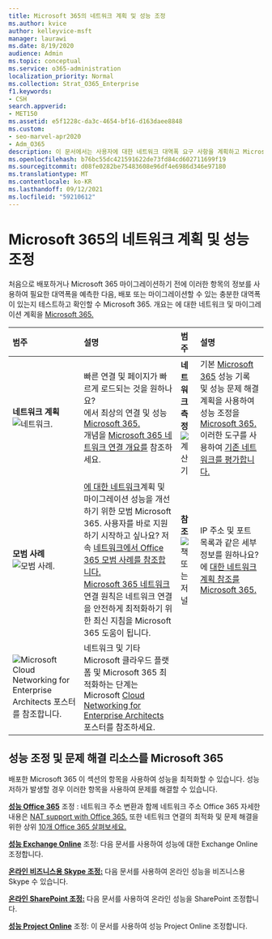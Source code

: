 ```yaml
---
title: Microsoft 365의 네트워크 계획 및 성능 조정
ms.author: kvice
author: kelleyvice-msft
manager: laurawi
ms.date: 8/19/2020
audience: Admin
ms.topic: conceptual
ms.service: o365-administration
localization_priority: Normal
ms.collection: Strat_O365_Enterprise
f1.keywords:
- CSH
search.appverid:
- MET150
ms.assetid: e5f1228c-da3c-4654-bf16-d163daee8848
ms.custom:
- seo-marvel-apr2020
- Adm_O365
description: 이 문서에서는 사용자에 대한 네트워크 대역폭 요구 사항을 계획하고 Microsoft 365 조정하고 문제를 해결하는 데 도움이 됩니다.
ms.openlocfilehash: b76bc55dc421591622de73fd84cd602711699f19
ms.sourcegitcommit: d08fe0282be75483608e96df4e6986d346e97180
ms.translationtype: MT
ms.contentlocale: ko-KR
ms.lasthandoff: 09/12/2021
ms.locfileid: "59210612"
---
```

# <a name="network-planning-and-performance-tuning-for-microsoft-365"></a>Microsoft 365의 네트워크 계획 및 성능 조정
처음으로 배포하거나 Microsoft 365 마이그레이션하기 전에 이러한 항목의 정보를 사용하여 필요한 대역폭을 예측한 다음, 배포 또는 마이그레이션할 수 있는 충분한 대역폭이 있는지 테스트하고 확인할 수 Microsoft 365. 개요는 에 대한 네트워크 및 마이그레이션 계획을 [Microsoft 365.](network-and-migration-planning.md)
  
|범주 |설명 |범주 |설명 |
|:-----|:-----|:-----|:-----|
|**네트워크 계획** <br/> ![네트워크.](../media/5e9dcd06-601b-4b28-88dc-f524e7548794.png)           <br/> |빠른 연결 및 페이지가 빠르게 로드되는 것을 원하나요?  <br/> 에서 최상의 연결 및 성능 [Microsoft 365.](https://aka.ms/o365perfprinciples)<br/>개념을 [Microsoft 365 네트워크 연결 개요를](microsoft-365-networking-overview.md) 참조하세요.<br/> |**네트워크 측정** <br/> ![계산기](../media/d690a132-4884-40eb-a918-526bb3dff3cc.png)           <br/> |기본 [Microsoft 365](performance-tuning-using-baselines-and-history.md) 성능 기록 및 성능 문제 해결 계획을 사용하여 성능 조정을 [Microsoft 365.](performance-troubleshooting-plan.md)  <br/> 이러한 도구를 사용하여 [기존 네트워크를 평가합니다.](network-and-migration-planning.md#calculators)  <br/> |
|**모범 사례** <br/> ![모범 사례.](../media/2a659a5c-1007-47d3-a6c6-a19e018ab29b.png)           <br/> |[에 대한 네트워크](network-and-migration-planning.md#BestPractices)계획 및 마이그레이션 성능을 개선하기 위한 모범 Microsoft 365. 사용자를 바로 지원하기 시작하고 싶나요? 저속 [네트워크에서 Office 365 모범 사례를 참조합니다.](https://support.office.com/article/fd16c8d2-4799-4c39-8fd7-045f06640166)  <br/> [Microsoft 365 네트워크](./microsoft-365-network-connectivity-principles.md) 연결 원칙은 네트워크 연결을 안전하게 최적화하기 위한 최신 지침을 Microsoft 365 도움이 됩니다.  <br/> |**참조** <br/> ![책 또는 저널](../media/56dff3c1-f605-48d8-811f-7d13ce639ecd.png)           <br/> |IP 주소 및 포트 목록과 같은 세부 정보를 원하나요? 에 [대한 네트워크 계획 참조를 Microsoft 365.](network-and-migration-planning.md#NetReference)  <br/> |
|![Microsoft Cloud Networking for Enterprise Architects 포스터를 참조합니다.](../media/3094be9f-2407-4fa5-896d-aa66ef7b9bb9.png)           <br/> |네트워크 및 기타 Microsoft 클라우드 플랫폼 및 Microsoft 365 최적화하는 단계는 Microsoft [Cloud Networking for Enterprise Architects](../solutions/cloud-architecture-models.md) 포스터를 참조하세요.  <br/> |
   
## <a name="performance-tuning-and-troubleshooting-resources-for-microsoft-365"></a>성능 조정 및 문제 해결 리소스를 Microsoft 365
<a name="apptuning"> </a>

배포한 Microsoft 365 이 섹션의 항목을 사용하여 성능을 최적화할 수 있습니다. 성능 저하가 발생할 경우 이러한 항목을 사용하여 문제를 해결할 수 있습니다.
  
 **[성능 Office 365](tune-microsoft-365-performance.md)** 조정 : 네트워크 주소 변환과 함께 네트워크 주소 Office 365 자세한 내용은 [NAT support with Office 365.](nat-support-with-microsoft-365.md) 또한 네트워크 연결의 최적화 및 문제 해결을 위한 상위 [10개 Office 365 살펴보세요.](/archive/blogs/onthewire/top-10-tips-for-optimising-troubleshooting-your-office-365-network-connectivity) 
  
 **[성능 Exchange Online](tune-exchange-online-performance.md)** 조정: 다음 문서를 사용하여 성능에 대한 Exchange Online 조정합니다. 
  
 **[온라인 비즈니스용 Skype 조정:](tune-skype-for-business-online-performance.md)** 다음 문서를 사용하여 온라인 성능을 비즈니스용 Skype 수 있습니다. 
  
 **[온라인 SharePoint 조정:](tune-sharepoint-online-performance.md)** 다음 문서를 사용하여 온라인 성능을 SharePoint 조정합니다. 
  
 **[성능 Project Online](https://support.office.com/article/12ba0ebd-c616-42e5-b9b6-cad570e8409c)** 조정: 이 문서를 사용하여 성능 Project Online 조정합니다.
